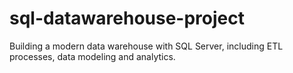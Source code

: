 # sql-datawarehouse-project
Building a modern data warehouse with SQL Server, including ETL processes, data modeling and analytics.
